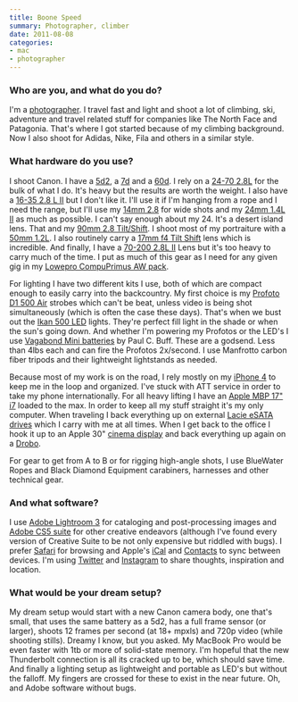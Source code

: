 ```yaml
---
title: Boone Speed
summary: Photographer, climber
date: 2011-08-08
categories:
- mac
- photographer
---
```


### Who are you, and what do you do?

I'm a [photographer](http://www.boonespeed.com/ "Boone's website."). I travel fast and light and shoot a lot of climbing, ski, adventure and travel related stuff for companies like The North Face and Patagonia. That's where I got started because of my climbing background. Now I also shoot for Adidas, Nike, Fila and others in a similar style.

### What hardware do you use?

I shoot Canon. I have a [5d2][eos-5d-mark-ii], a [7d][eos-7d] and a [60d][eos-60d]. I rely on a [24-70 2.8L][ef-24-70mm-f2.8l-usm] for the bulk of what I do. It's heavy but the results are worth the weight. I also have a [16-35 2.8 L II][ef-16-35mm-f2.8l-ii-usm] but I don't like it. I'll use it if I'm hanging from a rope and I need the range, but I'll use my [14mm 2.8][ef-14mm-f2.8l-ii-usm] for wide shots and my [24mm 1.4L II][ef-24mm-f1.4l-ii-usm] as much as possible. I can't say enough about my 24. It's a desert island lens. That and my [90mm 2.8 Tilt/Shift][ts-e-90mm]. I shoot most of my portraiture with a [50mm 1.2L][ef-50mm-f1.2l-usm]. I also routinely carry a [17mm f4 Tilt Shift][ts-e-17mm] lens which is incredible. And finally, I have a [70-200 2.8L II][ef-70-200mm-f2.8l-is-ii-usm] Lens but it's too heavy to carry much of the time. I put as much of this gear as I need for any given gig in my [Lowepro CompuPrimus AW pack][compuprimus-aw].

For lighting I have two different kits I use, both of which are compact enough to easily carry into the backcountry. My first choice is my [Profoto D1 500 Air][d1-air-500] strobes which can't be beat, unless video is being shot simultaneously (which is often the case these days). That's when we bust out the [Ikan 500 LED][id-500] lights. They're perfect fill light in the shade or when the sun's going down. And whether I'm powering my Profotos or the LED's I use [Vagabond Mini batteries][vagabond-mini] by Paul C. Buff. These are a godsend. Less than 4lbs each and can fire the Profotos 2x/second. I use Manfrotto carbon fiber tripods and their lightweight lightstands as needed.

Because most of my work is on the road, I rely mostly on my [iPhone 4][iphone-4] to keep me in the loop and organized. I've stuck with ATT service in order to take my phone internationally. For all heavy lifting I have an [Apple MBP 17" i7][macbook-pro] loaded to the max. In order to keep all my stuff straight it's my only computer. When traveling I back everything up on external [Lacie eSATA drives][little-big-disk] which I carry with me at all times. When I get back to the office I hook it up to an Apple 30" [cinema display][cinema-display] and back everything up again on a [Drobo][].

For gear to get from A to B or for rigging high-angle shots, I use BlueWater Ropes and Black Diamond Equipment carabiners, harnesses and other technical gear.

### And what software?

I use [Adobe Lightroom 3][lightroom] for cataloging and post-processing images and [Adobe CS5 suite][creative-suite] for other creative endeavors (although I've found every version of Creative Suite to be not only expensive but riddled with bugs). I prefer [Safari][] for browsing and Apple's [iCal][] and [Contacts][address-book] to sync between devices. I'm using [Twitter][] and [Instagram][instagram-ios] to share thoughts, inspiration and location.

### What would be your dream setup?

My dream setup would start with a new Canon camera body, one that's small, that uses the same battery as a 5d2, has a full frame sensor (or larger), shoots 12 frames per second (at 18+ mpxls) and 720p video (while shooting stills). Dreamy I know, but you asked. My MacBook Pro would be even faster with 1tb or more of solid-state memory. I'm hopeful that the new Thunderbolt connection is all its cracked up to be, which should save time. And finally a lighting setup as lightweight and portable as LED's but without the falloff. My fingers are crossed for these to exist in the near future. Oh, and Adobe software without bugs.

[address-book]: https://support.apple.com/en-us/HT201728 "A contacts application included with Mac OS X."
[cinema-display]: https://en.wikipedia.org/wiki/Apple_Cinema_Display "An LCD display."
[compuprimus-aw]: https://www.amazon.com/Lowepro-CompuPrimus-Backpack-Arctic-Blue/dp/B001EO1A3C "A backpack designed for photographers."
[creative-suite]: https://www.adobe.com/creativecloud.html "A collection of design tools."
[d1-air-500]: https://profoto.com/us/products/monolights-kits-associated-accessories/d1-monolights/item/d1-air-500 "A monolight for photography."
[drobo]: http://en.wikipedia.org/wiki/Drobo#Overview "A hardware-based backup system."
[ef-14mm-f2.8l-ii-usm]: http://usa.canon.com/cusa/consumer/products/cameras/ef_lens_lineup/ef_14mm_f_2_8l_ii_usm "A wide-angle lens for cameras."
[ef-16-35mm-f2.8l-ii-usm]: https://www.usa.canon.com/cusa/consumer/products/cameras/ef_lens_lineup/ef_16_35mm_f_2_8l_ii_usm "A wide zoom lens for DSLRs."
[ef-24-70mm-f2.8l-usm]: http://usa.canon.com/cusa/consumer/products/cameras/ef_lens_lineup/ef_24_70mm_f_2_8l_usm "A zoom lens for cameras."
[ef-24mm-f1.4l-ii-usm]: http://usa.canon.com/cusa/consumer/products/cameras/ef_lens_lineup/ef_24mm_f_1_4l_ii_usm "A wide-angle lens for cameras."
[ef-50mm-f1.2l-usm]: http://usa.canon.com/cusa/consumer/products/cameras/ef_lens_lineup/ef_50mm_f_1_2l_usm "A standard and medium telephoto camera lens."
[ef-70-200mm-f2.8l-is-ii-usm]: http://usa.canon.com/cusa/professional/products/lenses/ef_lens_lineup/lens_telezoom_pro/ef_70_200mm_f_2_8l_is_ii_usm "A telephoto lens."
[eos-5d-mark-ii]: https://www.usa.canon.com/cusa/support/consumer/eos_slr_camera_systems/eos_digital_slr_cameras/eos_5d_mark_ii "A 21 megapixel DSLR."
[eos-60d]: http://usa.canon.com/cusa/consumer/products/cameras/slr_cameras/eos_60d "A consumer-level DSLR camera."
[eos-7d]: https://www.usa.canon.com/cusa/consumer/products/cameras/slr_cameras/eos_7d "An 18 megapixel digital SLR."
[ical]: https://en.wikipedia.org/wiki/Calendar_(Apple) "The calendar software included with macOS."
[id-500]: http://ikancorp.com/productdetail.php?id=216 "An LED light for photography."
[instagram-ios]: https://itunes.apple.com/us/app/instagram/id389801252 "A photo taking/sharing app."
[iphone-4]: https://en.wikipedia.org/wiki/IPhone_4 "A smartphone."
[lightroom]: https://www.adobe.com/products/photoshop-lightroom.html "Photo management and editing software."
[little-big-disk]: https://www.amazon.com/Lacie-LITTLE-THUNDERBOL-Computer-Parts/dp/B0068DOSKG "A Thunderbolt-powered hard drive."
[macbook-pro]: https://www.apple.com/macbook-pro/ "A laptop."
[safari]: https://www.apple.com/safari/ "A fast web browser."
[ts-e-17mm]: https://www.usa.canon.com/cusa/consumer/products/cameras/ef_lens_lineup/ts_e_17mm_f_4l "A tilt-shift lens for cameras."
[ts-e-90mm]: http://usa.canon.com/cusa/consumer/products/cameras/ef_lens_lineup/ts_e_90mm_f_2_8 "A tilt-shift lens for cameras."
[twitter]: https://twitter.com/ "An online micro-blogging platform."
[vagabond-mini]: https://www.paulcbuff.com/vm120.php "A portable lithium battery."
